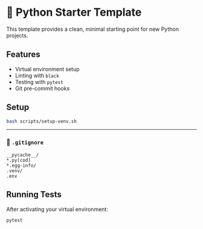 # 🐍 Python Starter Template

This template provides a clean, minimal starting point for new Python projects.

## Features

- Virtual environment setup
- Linting with `black`
- Testing with `pytest`
- Git pre-commit hooks

## Setup

```bash
bash scripts/setup-venv.sh
```

---

### 📄 `.gitignore`

```gitignore
__pycache__/
*.py[cod]
*.egg-info/
.venv/
.env
```

## Running Tests

After activating your virtual environment:

```bash
pytest
```
